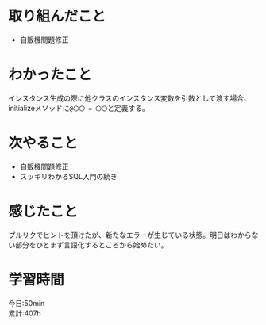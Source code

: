 # 取り組んだこと       
- 自販機問題修正 
# わかったこと
インスタンス生成の際に他クラスのインスタンス変数を引数として渡す場合、initializeメソッドに`@〇〇 = 〇〇`と定義する。  
# 次やること  
- 自販機問題修正
- スッキリわかるSQL入門の続き
# 感じたこと
プルリクでヒントを頂けたが、新たなエラーが生じている状態。明日はわからない部分をひとまず言語化するところから始めたい。  
# 学習時間  
今日:50min   
累計:407h
